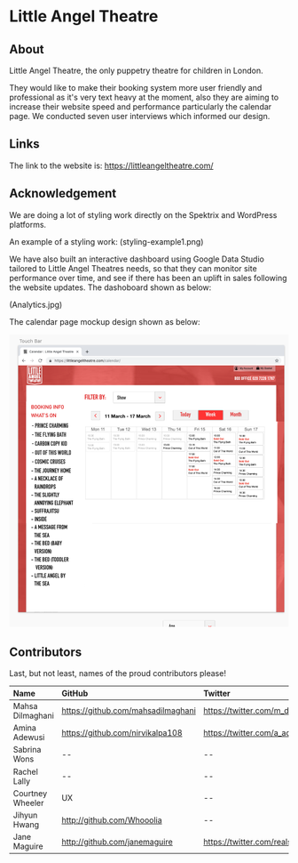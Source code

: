 # Little Angel Theatre

## About

Little Angel Theatre, the only puppetry theatre for children in London.


They would like to make their booking system more user friendly and professional as it's very text heavy at the moment, also they are aiming to increase their website speed and performance particularly the calendar page.
We conducted seven user interviews which informed our design. 

## Links

The link to the website is: https://littleangeltheatre.com/

## Acknowledgement

We are doing a lot of styling work directly on the Spektrix and WordPress platforms.

An example of a styling work:
(styling-example1.png)

We have also built an interactive dashboard using Google Data Studio tailored to Little Angel Theatres needs, so that they can monitor site performance over time, and see if there has been an uplift in sales following the website updates. The dashoboard shown as below:

(Analytics.jpg)

The calendar page mockup design shown as below:

![The calendar page mockup](calendar-page.png)

## Contributors

Last, but not least, names of the proud contributors please!

| Name | GitHub | Twitter | LinkedIn | Other |
| :--- | :--- | :--- | :--- | :--- |
| Mahsa Dilmaghani | https://github.com/mahsadilmaghani | https://twitter.com/m_dilmaghani | https://www.linkedin.com/in/m-dilmaghani/ |
| Amina Adewusi | https://github.com/nirvikalpa108 | https://twitter.com/a_adewusi | https://www.linkedin.com/in/aadewusi/ |
| Sabrina Wons | -- | -- | https://www.linkedin.com/in/sabrina-wons-886020120/ |
| Rachel Lally | -- | -- | https://www.linkedin.com/in/rachel-lally-36110698/ |
| Courtney Wheeler | UX | -- | https://www.linkedin.com/in/cwheeler121 |
| Jihyun Hwang | http://github.com/Whooolia | -- | http://www.linkedin.com/in/whoooolia |
| Jane Maguire | http://github.com/janemaguire | https://twitter.com/realslimjaney | https://www.linkedin.com/in/jane-maguire |
